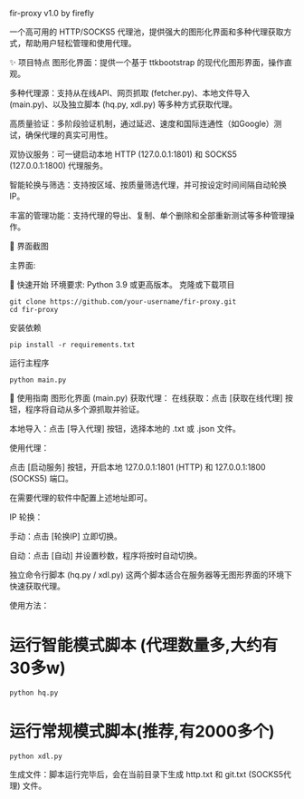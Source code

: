 fir-proxy v1.0 by firefly

一个高可用的 HTTP/SOCKS5 代理池，提供强大的图形化界面和多种代理获取方式，帮助用户轻松管理和使用代理。

✨ 项目特点
图形化界面：提供一个基于 ttkbootstrap 的现代化图形界面，操作直观。

多种代理源：支持从在线API、网页抓取 (fetcher.py)、本地文件导入 (main.py)、以及独立脚本 (hq.py, xdl.py) 等多种方式获取代理。

高质量验证：多阶段验证机制，通过延迟、速度和国际连通性（如Google）测试，确保代理的真实可用性。

双协议服务：可一键启动本地 HTTP (127.0.0.1:1801) 和 SOCKS5 (127.0.0.1:1800) 代理服务。

智能轮换与筛选：支持按区域、按质量筛选代理，并可按设定时间间隔自动轮换IP。

丰富的管理功能：支持代理的导出、复制、单个删除和全部重新测试等多种管理操作。

📸 界面截图


主界面:

🚀 快速开始
环境要求: Python 3.9 或更高版本。
克隆或下载项目
 ```
git clone https://github.com/your-username/fir-proxy.git  
cd fir-proxy
 ```
安装依赖
 ```
pip install -r requirements.txt
 ```
运行主程序
 ```
python main.py
 ```
📖 使用指南
图形化界面 (main.py)
获取代理：
在线获取：点击 [获取在线代理] 按钮，程序将自动从多个源抓取并验证。

本地导入：点击 [导入代理] 按钮，选择本地的 .txt 或 .json 文件。

使用代理：

点击 [启动服务] 按钮，开启本地 127.0.0.1:1801 (HTTP) 和 127.0.0.1:1800 (SOCKS5) 端口。

在需要代理的软件中配置上述地址即可。

IP 轮换：

手动：点击 [轮换IP] 立即切换。

自动：点击 [自动] 并设置秒数，程序将按时自动切换。

独立命令行脚本 (hq.py / xdl.py)
这两个脚本适合在服务器等无图形界面的环境下快速获取代理。

使用方法：

# 运行智能模式脚本 (代理数量多,大约有30多w)
 ```
python hq.py
 ```

# 运行常规模式脚本(推荐,有2000多个)
 ```
python xdl.py
 ```
生成文件：脚本运行完毕后，会在当前目录下生成 http.txt 和 git.txt (SOCKS5代理) 文件。
